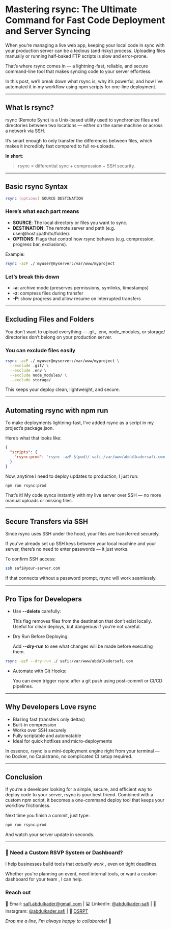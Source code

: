 # Mastering rsync: The Ultimate Command for Fast Code Deployment and Server Syncing

When you’re managing a live web app, keeping your local code in sync with your production server can be a tedious (and risky) process. Uploading files manually or running half-baked FTP scripts is slow and error-prone.

That’s where rsync comes in — a lightning-fast, reliable, and secure command-line tool that makes syncing code to your server effortless.

In this post, we’ll break down what rsync is, why it’s powerful, and how I’ve automated it in my workflow using npm scripts for one-line deployment.

---

## What Is rsync?

rsync (Remote Sync) is a Unix-based utility used to synchronize files and directories between two locations — either on the same machine or across a network via SSH.

It’s smart enough to only transfer the differences between files, which makes it incredibly fast compared to full re-uploads.

**In short**:

> rsync = differential sync + compression + SSH security.

---

## Basic rsync Syntax

```bash
rsync [options] SOURCE DESTINATION
```

### Here’s what each part means

- **SOURCE**: The local directory or files you want to sync.
- **DESTINATION**: The remote server and path (e.g. user@host:/path/to/folder).
- **OPTIONS**: Flags that control how rsync behaves (e.g. compression, progress bar, exclusions).

Example:

```bash
rsync -azP ./ myuser@myserver:/var/www/myproject
```

### Let’s break this down

- **-a**: archive mode (preserves permissions, symlinks, timestamps)
- **-z**: compress files during transfer
- **-P**: show progress and allow resume on interrupted transfers

---

## Excluding Files and Folders

You don’t want to upload everything — .git, .env, node_modules, or storage/ directories don’t belong on your production server.

### You can exclude files easily

```bash
rsync -azP ./ myuser@myserver:/var/www/myproject \
  --exclude .git/ \
  --exclude .env \
  --exclude node_modules/ \
  --exclude storage/
```

This keeps your deploy clean, lightweight, and secure.

---

## Automating rsync with npm run

To make deployments lightning-fast, I’ve added rsync as a script in my project’s package.json.

Here’s what that looks like:

```json
{
  "scripts": {
    "rsync:prod": "rsync -azP $(pwd)/ safi:/var/www/abdulkadersafi.com --exclude .git/ --exclude .env --exclude storage/ --exclude public/storage/ --exclude public/sitemap.xml --exclude node_modules/ --exclude vendor/ --exclude database/*.sqlite"
  }
}
```

Now, anytime I need to deploy updates to production, I just run:

```bash
npm run rsync:prod
```

That’s it!
My code syncs instantly with my live server over SSH — no more manual uploads or missing files.

---

## Secure Transfers via SSH

Since rsync uses SSH under the hood, your files are transferred securely.

If you’ve already set up SSH keys between your local machine and your server, there’s no need to enter passwords — it just works.

To confirm SSH access:

```bash
ssh safi@your-server.com
```

If that connects without a password prompt, rsync will work seamlessly.

---

## Pro Tips for Developers

- Use **--delete** carefully:

    This flag removes files from the destination that don’t exist locally. Useful for clean deploys, but dangerous if you’re not careful.

- Dry Run Before Deploying:

    Add **--dry-run** to see what changes will be made before executing them.

```bash
rsync -azP --dry-run ./ safi:/var/www/abdulkadersafi.com
```

- Automate with Git Hooks:

  You can even trigger rsync after a git push using post-commit or CI/CD pipelines.

---

## Why Developers Love rsync

- Blazing fast (transfers only deltas)
- Built-in compression
- Works over SSH securely
- Fully scriptable and automatable
- Ideal for quick hotfixes and micro-deployments

In essence, rsync is a mini-deployment engine right from your terminal — no Docker, no Capistrano, no complicated CI setup required.

---

## Conclusion

If you’re a developer looking for a simple, secure, and efficient way to deploy code to your server, rsync is your best friend.
Combined with a custom npm script, it becomes a one-command deploy tool that keeps your workflow frictionless.

Next time you finish a commit, just type:

```bash
npm run rsync:prod
```

And watch your server update in seconds.

---

### 🤝 Need a Custom RSVP System or Dashboard?

I help businesses build tools that _actually work_ , even on tight deadlines.

Whether you're planning an event, need internal tools, or want a custom dashboard for your team , I can help.

### Reach out

📧 Email: [safi.abdulkader@gmail.com](mailto:safi.abdulkader@gmail.com) | 💻 LinkedIn: [@abdulkader-safi](https://www.linkedin.com/in/abdulkader-safi/) | 📱 Instagram: [@abdulkader.safi](https://www.instagram.com/abdulkader.safi/) | 🏢 [DSRPT](https://www.dsrpt.com.au/kw/contact)

_Drop me a line, I’m always happy to collaborate!_ 🚀
